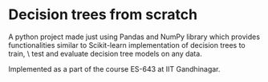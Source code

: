 # Decision trees from scratch
A python project made just using Pandas and NumPy library which provides functionalities similar to Scikit-learn implementation of decision trees to train, \\
test and evaluate decision tree models on any data.

Implemented as a part of the course ES-643 at IIT Gandhinagar.
